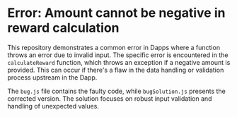 # Error: Amount cannot be negative in reward calculation

This repository demonstrates a common error in Dapps where a function throws an error due to invalid input.  The specific error is encountered in the `calculateReward` function, which throws an exception if a negative amount is provided. This can occur if there's a flaw in the data handling or validation process upstream in the Dapp.

The `bug.js` file contains the faulty code, while `bugSolution.js` presents the corrected version. The solution focuses on robust input validation and handling of unexpected values.